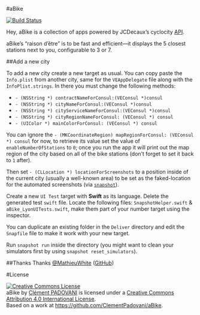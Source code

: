 #aBike

[![Build Status](https://travis-ci.org/ClementPadovani/aBike.svg?branch=feature/unitTests)](https://travis-ci.org/ClementPadovani/aBike)

Hey, aBike is a collection of apps powered by JCDecaux’s cyclocity [API](https://developer.jcdecaux.com).

aBike’s “raison d’être” is to be fast and efficient—it displays the 5 closest stations next to you, configurable to 3 or 7.

##Add a new city

To add a new city create a new target as usual. You can copy paste the `Info.plist` from another city, same for the `VEAppDelegate` file along with the `InfoPlist.strings`. In there you must change the following methods:

- `- (NSString *) contractNameForConsul:(VEConsul *)consul`
- `- (NSString *) cityNameForConsul:(VEConsul *)consul`
- `- (NSString *) cityServiceNameForConsul:(VEConsul *)consul`
- `- (NSString *) cityRegionNameForConsul: (VEConsul *) consul`
- `- (UIColor *) mainColorForConsul: (VEConsul *) consul`

You can ignore the `- (MKCoordinateRegion) mapRegionForConsul: (VEConsul *) consul` for now, to retrieve its value set the value of `enableNumberOfStations` to `0`; once you run the app it will print out the map region of the city based on all of the bike stations (don’t forget to set it back to `1` after).

Then set `- (CLLocation *) locationForScreenshots` to a position inside of the current city (usually a well-known area) to be set as the faked-location for the automated screenshots (via [`snapshot`](https://github.com/fastlane/snapshot)).

Create a new `UI Test` target with **Swift** as its language. Delete the generated test `swift` file. Locate the following files: `SnapshotHelper.swift` & `aBike_LyonUITests.swift`, make them part of your number target using the inspector.

You can duplicate an existing folder in the `Deliver` directory and edit the `Snapfile` file to make it work with your new target.

Run `snapshot run` inside the directory (you might want to clean your simulators first by using `snapshot reset_simulators`).

##Thanks
Thanks [@MathieuWhite](https://twitter.com/MathieuWhite) ([GitHub](https://github.com/MathieuWhite))

#License

<a rel="license" href="http://creativecommons.org/licenses/by/4.0/"><img alt="Creative Commons License" style="border-width:0" src="https://i.creativecommons.org/l/by/4.0/88x31.png" /></a><br /><span xmlns:dct="http://purl.org/dc/terms/" property="dct:title">aBike</span> by <a xmlns:cc="http://creativecommons.org/ns#" href="https://github.com/ClementPadovani/aBike" property="cc:attributionName" rel="cc:attributionURL">Clément PADOVANI</a> is licensed under a <a rel="license" href="http://creativecommons.org/licenses/by/4.0/">Creative Commons Attribution 4.0 International License</a>.<br />Based on a work at <a xmlns:dct="http://purl.org/dc/terms/" href="https://github.com/ClementPadovani/aBike" rel="dct:source">https://github.com/ClementPadovani/aBike</a>.

